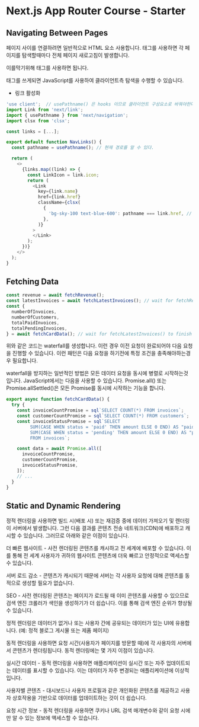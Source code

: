 # Next.js App Router Course - Starter

## Navigating Between Pages

페이지 사이를 연결하려면 일반적으로 <a> HTML 요소 사용합니다.
<a> 태그를 사용하면 각 페이지를 탐색할때마다 전체 페이지 새로고침이 발생합니다.

이를막기위해 <Link/> 태그를 사용하면 됩니다.

<Link/> 태그를 쓰게되면 JavaScript를 사용하여 클라이언트측 탐색을 수행할 수 있습니다.

- 링크 활성화

```javascript
'use client';  // usePathname() 은 hooks 이므로 클라이언트 구성요소로 바꿔야한다.
import Link from 'next/link';
import { usePathname } from 'next/navigation';
import clsx from 'clsx';

const links = [...];

export default function NavLinks() {
  const pathname = usePathname(); // 현재 경로를 알 수 있다.

  return (
    <>
      {links.map((link) => {
        const LinkIcon = link.icon;
        return (
          <Link
            key={link.name}
            href={link.href}
            className={clsx(
              {
                'bg-sky-100 text-blue-600': pathname === link.href, // 조건부로 클래스를 적용할 수 있다.
              },
            )}
          >
          </Link>
        );
      })}
    </>
  );
}
```

## Fetching Data

```javascript
const revenue = await fetchRevenue();
const latestInvoices = await fetchLatestInvoices(); // wait for fetchRevenue() to finish
const {
  numberOfInvoices,
  numberOfCustomers,
  totalPaidInvoices,
  totalPendingInvoices,
} = await fetchCardData(); // wait for fetchLatestInvoices() to finish
```

위와 같은 코드는 waterfall를 생성합니다.
이런 경우 이전 요청이 완료되어야 다음 요청을 진행할 수 있습니다.
이런 패턴은 다음 요청을 하기전에 특정 조건을 충족해야하는경우 필요합니다.

waterfall을 방지하는 일반적인 방법은 모든 데이터 요청을 동시에 병렬로 시작하는것입니다.
JavaScript에서는 다음을 사용할 수 있습니다. Promise.all() 또는 Promise.allSettled()은 모든 Promise를 동시에 시작하는 기능을 합니다.

```javascript
export async function fetchCardData() {
  try {
    const invoiceCountPromise = sql`SELECT COUNT(*) FROM invoices`;
    const customerCountPromise = sql`SELECT COUNT(*) FROM customers`;
    const invoiceStatusPromise = sql`SELECT
         SUM(CASE WHEN status = 'paid' THEN amount ELSE 0 END) AS "paid",
         SUM(CASE WHEN status = 'pending' THEN amount ELSE 0 END) AS "pending"
         FROM invoices`;

    const data = await Promise.all([
      invoiceCountPromise,
      customerCountPromise,
      invoiceStatusPromise,
    ]);
    // ...
  }
}
```

## Static and Dynamic Rendering

정적 렌더링을 사용하면 빌드 시(배포 시) 또는 재검증 중에 데이터 가져오기 및 렌더링이 서버에서 발생합니다. 그런 다음 결과를 콘텐츠 전송 네트워크(CDN)에 배포하고 캐시할 수 있습니다. 그러므로 아래와 같은 이점이 있습니다.

더 빠른 웹사이트 - 사전 렌더링된 콘텐츠를 캐시하고 전 세계에 배포할 수 있습니다. 이를 통해 전 세계 사용자가 귀하의 웹사이트 콘텐츠에 더욱 빠르고 안정적으로 액세스할 수 있습니다.

서버 로드 감소 - 콘텐츠가 캐시되기 때문에 서버는 각 사용자 요청에 대해 콘텐츠를 동적으로 생성할 필요가 없습니다.

SEO - 사전 렌더링된 콘텐츠는 페이지가 로드될 때 이미 콘텐츠를 사용할 수 있으므로 검색 엔진 크롤러가 색인을 생성하기가 더 쉽습니다. 이를 통해 검색 엔진 순위가 향상될 수 있습니다.

정적 렌더링은 데이터가 없거나 또는 사용자 간에 공유되는 데이터가 있는 UI에 유용합니다. (예: 정적 블로그 게시물 또는 제품 페이지)

동적 렌더링을 사용하면 요청 시간(사용자가 페이지를 방문할 때)에 각 사용자의 서버에서 콘텐츠가 렌더링됩니다. 동적 렌더링에는 몇 가지 이점이 있습니다.

실시간 데이터 - 동적 렌더링을 사용하면 애플리케이션이 실시간 또는 자주 업데이트되는 데이터를 표시할 수 있습니다. 이는 데이터가 자주 변경되는 애플리케이션에 이상적입니다.

사용자별 콘텐츠 - 대시보드나 사용자 프로필과 같은 개인화된 콘텐츠를 제공하고 사용자 상호작용을 기반으로 데이터를 업데이트하는 것이 더 쉽습니다.

요청 시간 정보 - 동적 렌더링을 사용하면 쿠키나 URL 검색 매개변수와 같이 요청 시에만 알 수 있는 정보에 액세스할 수 있습니다.
